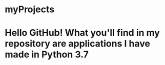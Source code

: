 # myProjects
# Hello GitHub! What you'll find in my repository are applications I have made in Python 3.7
